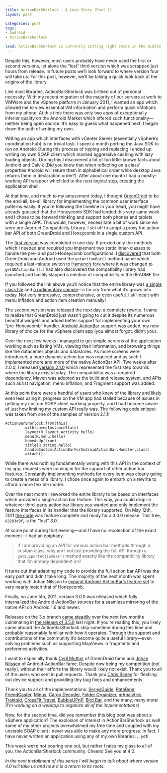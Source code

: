 ```yaml
---
title: ActionBarSherlock - A Love Story (Part 2)
layout: post

categories: post
tags:
- Android
- ActionBarSherlock

lead: ActionBarSherlock is currently sitting right smack in the middle of the third major version with development on the fourth underway.
---
```


Despite this, however, most users probably have never used the first or second versions, let alone the “lost” third version which was scrapped just hours from release. In future posts we’ll look forward to where version four will take us. For this post, however, we’ll be taking a quick look back at the origins of the library.

Like most libraries, ActionBarSherlock was birthed out of personal necessity. With my recent migration of the majority of our servers at work to VMWare and the vSphere platform in January 2011, I wanted an app which allowed me to view essential VM information and perform quick vMotions from my phone. At this time there was only two apps of exceptionally inferior quality on the Android Market which offered such functionality—neither being open source. It’s easy to guess what happened next: I began down the path of writing my own.

Writing an app which interfaces with vCenter Server (essentially vSphere’s coordination hub) is no trivial task. I spent a month porting the Java SDK to run on Android. During this process of ripping and replacing I ended up writing my own SOAP client which married aggressive caching with lazy loading objects. During this I discovered a lot of fun little-known facts about Android and Dalvik (Did you know that when reflecting on a class’ properties Android will return them in alphabetical order while desktop Java returns them in declaration order?). After about one month I had a mostly-working API wrapper which led to the next logical step, creating the application shell.

At that time, and much to my amusement today, I thought [GreenDroid](http://greendroid.cyrilmottier.com/) to be the end-all, be-all library for implementing the common user interface patterns easily. If you’re following the timeline in your head, you might have already guessed that the Honeycomb SDK had landed this very same week and I chose to be forward thinking and support both phones and tablets with a single APK. This would, however, necessitate a bit of work since we were pre-Android Compatibility Library. I set off to adopt a proxy the action bar API of both GreenDroid and Honeycomb in a single custom API.

The [first version](https://github.com/JakeWharton/ActionBarSherlock/tree/1.0.0) was completed in one day. It proxied only the methods which I needed and required you implement two static inner-classes to handle the pre- and post-Honeycomb configurations. I [discovered](https://github.com/cyrilmottier/GreenDroid/issues/18) that both GreenDroid and Android used the `getActionBar()` method name which required a last-minute switch to [Hameno’s fork](https://github.com/hameno/GreenDroid) where it was changed to `getGDActionBar()`. I had also discovered the compatibility library had launched and hastily slapped a mention of compatibility in the README file.

If you followed the link above you’ll notice that the entire library was [a single class file](https://github.com/JakeWharton/ActionBarSherlock/blob/1.0.0/ActionBarSherlock.java#files) and [a rudimentary sample](https://github.com/JakeWharton/ActionBarSherlock/blob/1.0.0/sample/src/com/jakewharton/android/actionbarsherlock/sample/HelloActionBarActivity.java#files)&mdash;a far cry from what it’s grown into today. Not very impressive, comprehensive, or even useful. I still dealt with menu inflation and action item creation manually!

The [second version](https://github.com/JakeWharton/ActionBarSherlock/tree/2.0.0) was released the next day, a complete rewrite. I came to realize that GreenDroid just wasn’t going to cut it despite its numerous beautiful widgets and added better support for implementing your own “pre-Honeycomb” handler. [Android-ActionBar](https://github.com/johannilsson/android-actionbar) support was added, my new library of choice for the vSphere client app (you almost forgot, didn’t you).

Over the next few weeks I managed to get simple screens of the application working such as listing VMs, viewing their information, and browsing things like the datacenter objects and datastores. As more screens were introduced, a more dynamic action bar was required and as such I implemented more and more of the native ActionBar API. Two weeks after 2.0.0, I released [version 2.1.0](https://github.com/JakeWharton/ActionBarSherlock/blob/2.1.0/CHANGELOG.md#readme) which represented the first step towards where the library exists today. The compatibility was a required dependency, Maven was adopted as the build and release system, and APIs such as list navigation, menu inflation, and Fragment support was added.

At this point there were a handful of users who knew of the library and likely even less using it, progress on the VM app had stalled because of issues in getting my custom SOAP client working properly, and I had become aware of just how limiting my custom API really was. The following code snippet was taken from one of the samples of version 2.1.1:


    ActionBarSherlock.from(this)
            .with(savedInstanceState)
            .layout(R.layout.activity_hello)
            .menu(R.menu.hello)
            .homeAsUp(true)
            .title(R.string.hello)
            .handleCustom(ActionBarForAndroidActionBar.Handler.class)
            .attach();

While there was nothing fundamentally wrong with this API in the context of my app, requests were coming in for the support of other action bar features. Constantly implementing methods for every item was clearly going to create a mess of a library. I chose once again to embark on a rewrite to afford a more flexible model.

Over the next month I reworked the entire library to be based on interfaces which provided a single action bar feature. This way, you could drop-in whatever third-party action bar library you wanted and only implement the feature interfaces in its handler that the library supported. On May 12th, 2011 [the code](https://github.com/JakeWharton/ActionBarSherlock/tree/83283d9f3eecc79762060f3dbcdbf09975c890f2) was feature complete and ready for a 3.0.0 release. This tree, `83283d9f`, is the “lost” 3.0.

At some point during that evening&mdash;and I have no recolection of the exact moment&mdash;I had an epiphany.

> If I am providing an API for various action bar methods through a custom class, why am I not just providing the full API through a `getSupportActionBar()` method exactly like the compatibility library that I’m already dependent on?

It turns out that adapting my code to provide the full action bar API was the easy part and didn’t take long. The majority of the next month was spent working with Johan Nilsson to [expand Android-ActionBar’s feature set](https://github.com/johannilsson/android-actionbar/pull/25) to very nearly match that of Honeycomb.

Finally, on June 5th, 2011, version 3.0.0 was released which fully internalized the Android-ActionBar sources for a seamless mirroring of the native API on Android 1.6 and newer.

Releases on the 3.x branch [came steadily](https://github.com/JakeWharton/ActionBarSherlock/tags) over the next few months culminating in [the release of 3.5.0](https://twitter.com/#!/JakeWharton/status/148585409708965889) last night. If you’re reading this, you likely came aboard the ActionBarSherlock ship sometime during this time and probably reasonably familiar with how it operates. Through the support and contributions of the community it’s become quite a useful library—even solving problems such as supporting MapViews in fragments and preference activities.

I want to especially thank [Cyril Mottier](https://github.com/cyrilmottier) of GreenDroid fame and [Johan Nilsson](https://github.com/johannilsson) of Android-ActionBar fame. Despite now being my competition (not really), without their efforts the library would likely not exist. Thank you to all of the users who sent in pull requests. Thank you [Chris Banes](https://github.com/chrisbanes) for fleshing out device support and providing tiny bug fixes and enhancements.

Thank you to all of the implementations. [SeriesGuide](https://market.android.com/details?id=com.battlelancer.seriesguide), [RateBeer](https://market.android.com/details?id=com.ratebeer.android), [FriendCaster](https://market.android.com/details?id=uk.co.senab.blueNotifyFree), [Minus](https://market.android.com/details?id=com.minus.android), [Cargo Decoder](https://market.android.com/details?id=com.strategiesinsoftware.erg), [Folder Organizer](https://market.android.com/details?id=com.abcOrganizer), [mAnalytics](https://market.android.com/details?id=com.mugitek.analytics), [Traktoid](https://market.android.com/details?id=com.florianmski.tracktoid), [CrossFit Travel](https://market.android.com/details?id=com.agilevent.crossfittravel), [BubbleUPnP](https://market.android.com/details?id=com.bubblesoft.android.bubbleupnp), [Bird Bar](https://market.android.com/details?id=com.mikedg.android.bar.lite), and the many, many more! *(I’m working on a webapp to organize all of the implementations)*

Now, for the second time, did you remember this blog post was about a vSphere application? The explosion of interest in ActionBarSherlock as well some of my other projects overwhelmed my free time and coupled with my unstable SOAP client I never was able to make any more progress. In fact, I have never written an application using any of my own libraries. *…yet!*

This week we’re not pouring one out, but rather I raise my glass to all of you, the ActionBarSherlock community. Cheers! See you at 4.0.

*In the next installment of this series I will begin to talk about where version 4.0 will take us and how it is a return to its roots.*
